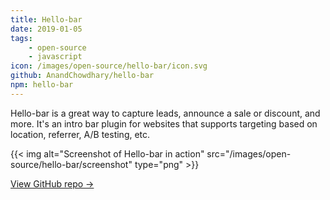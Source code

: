 ```yaml
---
title: Hello-bar
date: 2019-01-05
tags:
	- open-source
	- javascript
icon: /images/open-source/hello-bar/icon.svg
github: AnandChowdhary/hello-bar
npm: hello-bar
---
```


Hello-bar is a great way to capture leads, announce a sale or discount, and more. It's an intro bar plugin for websites that supports targeting based on location, referrer, A/B testing, etc.

<!--more-->

{{< img alt="Screenshot of Hello-bar in action" src="/images/open-source/hello-bar/screenshot" type="png" >}}

[View GitHub repo &rarr;](https://github.com/AnandChowdhary/hello-bar)